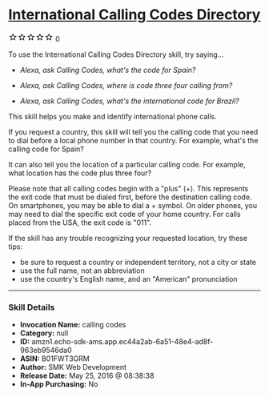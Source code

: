 # [International Calling Codes Directory](http://alexa.amazon.com/#skills/amzn1.echo-sdk-ams.app.ec44a2ab-6a51-48e4-ad8f-963eb9546da0)
![0 stars](../../images/ic_star_border_black_18dp_1x.png)![0 stars](../../images/ic_star_border_black_18dp_1x.png)![0 stars](../../images/ic_star_border_black_18dp_1x.png)![0 stars](../../images/ic_star_border_black_18dp_1x.png)![0 stars](../../images/ic_star_border_black_18dp_1x.png) 0

To use the International Calling Codes Directory skill, try saying...

* *Alexa, ask Calling Codes, what's the code for Spain?*

* *Alexa, ask Calling Codes, where is code three four calling from?*

* *Alexa, ask Calling Codes, what's the international code for Brazil?*

This skill helps you make and identify international phone calls.

If you request a country, this skill will tell you the calling code that you need to dial before a local phone number in that country. For example, what's the calling code for Spain?

It can also tell you the location of a particular calling code. For example, what location has the code plus three four?

Please note that all calling codes begin with a "plus" (+). This represents the exit code that must be dialed first, before the destination calling code. On smartphones, you may be able to dial a + symbol. On older phones, you may need to dial the specific exit code of your home country. For calls placed from the USA, the exit code is "011".

If the skill has any trouble recognizing your requested location, try these tips:
- be sure to request a country or independent territory, not a city or state
- use the full name, not an abbreviation
- use the country's English name, and an "American" pronunciation

***

### Skill Details

* **Invocation Name:** calling codes
* **Category:** null
* **ID:** amzn1.echo-sdk-ams.app.ec44a2ab-6a51-48e4-ad8f-963eb9546da0
* **ASIN:** B01FWT3GRM
* **Author:** SMK Web Development
* **Release Date:** May 25, 2016 @ 08:38:38
* **In-App Purchasing:** No
